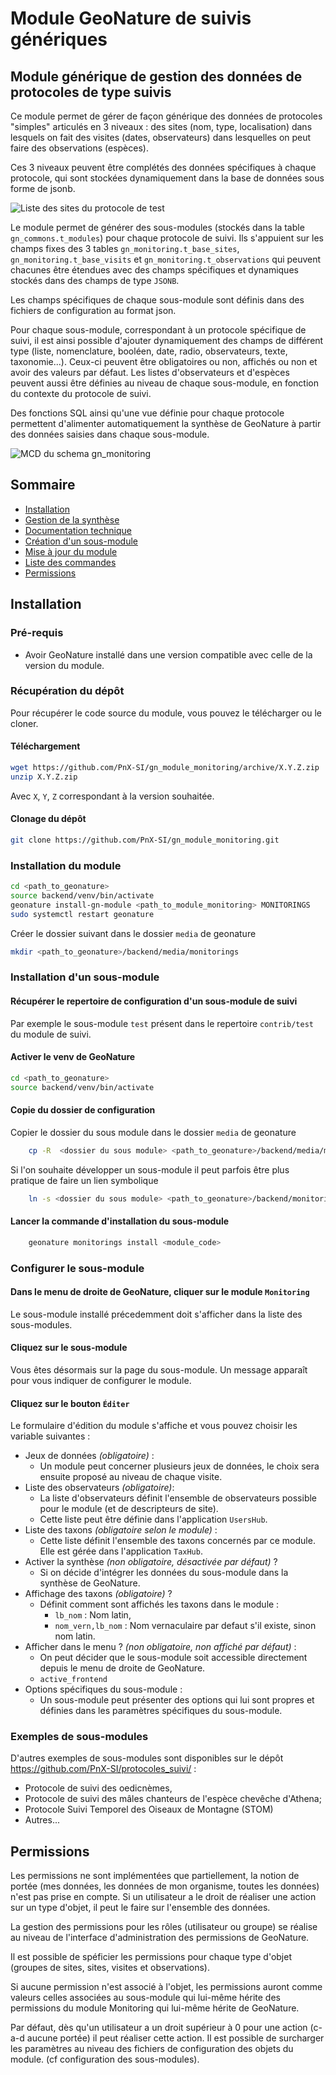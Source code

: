 # Module GeoNature de suivis génériques


## Module générique de gestion des données de protocoles de type suivis

Ce module permet de gérer de façon générique des données de protocoles "simples" articulés en 3 niveaux : des sites (nom, type, localisation) dans lesquels on fait des visites (dates, observateurs) dans lesquelles on peut faire des observations (espèces).

Ces 3 niveaux peuvent être complétés des données spécifiques à chaque protocole, qui sont stockées dynamiquement dans la base de données sous forme de jsonb.

![Liste des sites du protocole de test](docs/images/apercu.png)

Le module permet de générer des sous-modules (stockés dans la table `gn_commons.t_modules`) pour chaque protocole de suivi. Ils s'appuient sur les champs fixes des 3 tables `gn_monitoring.t_base_sites`, `gn_monitoring.t_base_visits` et `gn_monitoring.t_observations` qui peuvent chacunes être étendues avec des champs spécifiques et dynamiques stockés dans des champs de type `JSONB`.

Les champs spécifiques de chaque sous-module sont définis dans des fichiers de configuration au format json.

Pour chaque sous-module, correspondant à un protocole spécifique de suivi, il est ainsi possible d'ajouter dynamiquement des champs de différent type (liste, nomenclature, booléen, date, radio, observateurs, texte, taxonomie...). Ceux-ci peuvent être obligatoires ou non, affichés ou non et avoir des valeurs par défaut. Les listes d'observateurs et d'espèces peuvent aussi être définies au niveau de chaque sous-module, en fonction du contexte du protocole de suivi.

Des fonctions SQL ainsi qu'une vue définie pour chaque protocole permettent d'alimenter automatiquement la synthèse de GeoNature à partir des données saisies dans chaque sous-module.

![MCD du schema gn_monitoring](docs/images/2020-06-MCD-monitoring.jpg)

## Sommaire

* [Installation](#installation)
* [Gestion de la synthèse](docs/synthese.rst)
* [Documentation technique](docs/documentation_technique.rst)
* [Création d'un sous-module](docs/sous_module.rst)
* [Mise à jour du module](docs/MAJ.rst)
* [Liste des commandes](docs/commandes.rst)
* [Permissions](#permissions)

## Installation

### Pré-requis

* Avoir GeoNature installé dans une version compatible avec celle de la version du module.

### Récupération du dépôt

Pour récupérer le code source du module, vous pouvez le télécharger ou le cloner.

#### Téléchargement
```sh
wget https://github.com/PnX-SI/gn_module_monitoring/archive/X.Y.Z.zip
unzip X.Y.Z.zip
```
Avec `X`, `Y`, `Z` correspondant à la version souhaitée.

#### Clonage du dépôt
```sh
git clone https://github.com/PnX-SI/gn_module_monitoring.git
```

### Installation du module
```sh
cd <path_to_geonature>
source backend/venv/bin/activate
geonature install-gn-module <path_to_module_monitoring> MONITORINGS
sudo systemctl restart geonature
```

Créer le dossier suivant dans le dossier `media` de geonature

```sh
mkdir <path_to_geonature>/backend/media/monitorings
```

### Installation d'un sous-module

#### Récupérer le repertoire de configuration d'un sous-module de suivi

Par exemple le sous-module `test` présent dans le repertoire `contrib/test` du module de suivi.

#### Activer le venv de GeoNature
```sh
cd <path_to_geonature>
source backend/venv/bin/activate
```

#### Copie du dossier de configuration

Copier le dossier du sous module dans le dossier `media` de geonature

```sh
    cp -R  <dossier du sous module> <path_to_geonature>/backend/media/monitorings/<module_code>
```

Si l'on souhaite développer un sous-module il peut parfois être plus pratique de faire un lien symbolique

```sh
    ln -s <dossier du sous module> <path_to_geonature>/backend/monitorings/<module_code>
```

#### Lancer la commande d'installation du sous-module

```sh
    geonature monitorings install <module_code>
```

### Configurer le sous-module

#### Dans le menu de droite de GeoNature, cliquer sur le module `Monitoring`

Le sous-module installé précedemment doit s'afficher dans la liste des sous-modules.

#### Cliquez sur le sous-module

Vous êtes désormais sur la page du sous-module. Un message apparaît pour vous indiquer de configurer le module.

#### Cliquez sur le bouton `Éditer`

Le formulaire d'édition du module s'affiche et vous pouvez choisir les variable suivantes :

* Jeux de données *(obligatoire)* :
    * Un module peut concerner plusieurs jeux de données, le choix sera ensuite proposé au niveau de chaque visite.
* Liste des observateurs *(obligatoire)*:
    * La liste d'observateurs définit l'ensemble de observateurs possible pour le module (et de descripteurs de site).
    * Cette liste peut être définie dans l'application `UsersHub`.
* Liste des taxons *(obligatoire selon le module)* :
    * Cette liste définit l'ensemble des taxons concernés par ce module. Elle est gérée dans l'application `TaxHub`.
* Activer la synthèse *(non obligatoire, désactivée par défaut)* ?
    * Si on décide d'intégrer les données du sous-module dans la synthèse de GeoNature.
* Affichage des taxons *(obligatoire)* ?
    * Définit comment sont affichés les taxons dans le module :
        * `lb_nom` : Nom latin,
        * `nom_vern,lb_nom` : Nom vernaculaire par defaut s'il existe, sinon nom latin.
* Afficher dans le menu ? *(non obligatoire, non affiché par défaut)* :
    * On peut décider que le sous-module soit accessible directement depuis le menu de droite de GeoNature.
    * `active_frontend`
* Options spécifiques du sous-module :
    * Un sous-module peut présenter des options qui lui sont propres et définies dans les paramètres spécifiques du sous-module.

### Exemples de sous-modules

D'autres exemples de sous-modules sont disponibles sur le dépôt
<https://github.com/PnX-SI/protocoles_suivi/> :

* Protocole de suivi des oedicnèmes,
* Protocole de suivi des mâles chanteurs de l'espèce chevêche
    d'Athena;
* Protocole Suivi Temporel des Oiseaux de Montagne (STOM)
* Autres...

## Permissions

Les permissions ne sont implémentées que partiellement, la notion de portée (mes données, les données de mon organisme, toutes les données) n'est pas prise en compte. Si un utilisateur a le droit de réaliser une action sur un type d'objet, il peut le faire sur l'ensemble des données.

La gestion des permissions pour les rôles (utilisateur ou groupe) se réalise au niveau de l'interface d'administration des permissions de GeoNature.

Il est possible de spéficier les permissions pour chaque type d'objet (groupes de sites, sites, visites et observations).

Si aucune permission n'est associé à l'objet, les permissions auront comme valeurs celles associées au sous-module qui lui-même hérite des permissions du module Monitoring qui lui-même hérite de GeoNature.

Par défaut, dès qu'un utilisateur a un droit supérieur à 0 pour une action (c-a-d aucune portée) il peut réaliser cette action. Il est possible de surcharger les paramètres au niveau des fichiers de configuration des objets du module. (cf configuration des sous-modules).
